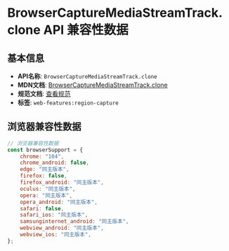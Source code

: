 # BrowserCaptureMediaStreamTrack.clone API 兼容性数据

## 基本信息

- **API名称**: `BrowserCaptureMediaStreamTrack.clone`
- **MDN文档**: [BrowserCaptureMediaStreamTrack.clone](https://developer.mozilla.org/docs/Web/API/BrowserCaptureMediaStreamTrack/clone)
- **规范文档**: [查看规范](https://w3c.github.io/mediacapture-region/#dom-browsercapturemediastreamtrack-clone)
- **标签**: `web-features:region-capture`

## 浏览器兼容性数据

```javascript
// 浏览器兼容性数据
const browserSupport = {
    chrome: "104",
    chrome_android: false,
    edge: "同主版本",
    firefox: false,
    firefox_android: "同主版本",
    oculus: "同主版本",
    opera: "同主版本",
    opera_android: "同主版本",
    safari: false,
    safari_ios: "同主版本",
    samsunginternet_android: "同主版本",
    webview_android: "同主版本",
    webview_ios: "同主版本",
};

```

